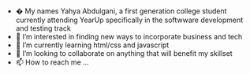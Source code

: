 - � My names Yahya Abdulgani, a first generation college student currently attending YearUp specifically in the softwware development and testing track
- 👀 I’m interested in finding new ways to incorporate business and tech
- 🌱 I’m currently learning html/css and javascript
- 💞️ I’m looking to collaborate on anything that will benefit my skillset
- 📫 How to reach me ...

<!---
Yahya206/Yahya206 is a ✨ special ✨ repository because its `README.md` (this file) appears on your GitHub profile.
You can click the Preview link to take a look at your changes.
--->
